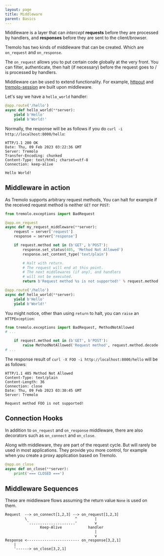 ```yaml
---
layout: page
title: Middleware
parent: Basics
---
```


Middleware is a layer that can *intercept* **requests** before they are processed by handlers, and **responses** before they are sent to the client/browser.

Tremolo has two kinds of middleware that can be created. Which are `on_request` and `on_response`.

The `on_request` allows you to put certain code globally at the very front.
You can filter, authenticate, then halt (if necessary) before the request goes to / is processed by handlers.

Middleware can be used to extend functionality. For example, [httpout](https://github.com/nggit/httpout) and [tremolo-session](https://github.com/nggit/tremolo-session) are built upon middleware.

Let's say we have a `hello_world` handler:

```python
@app.route('/hello')
async def hello_world(**server):
    yield b'Hello'
    yield b'World!'
```

Normally, the response will be as follows if you do `curl -i http://localhost:8000/hello`:

```
HTTP/1.1 200 OK
Date: Thu, 09 Feb 2023 03:22:36 GMT
Server: Tremolo
Transfer-Encoding: chunked
Content-Type: text/html; charset=utf-8
Connection: keep-alive

Hello World!
```

## Middleware in action
As Tremolo supports arbitrary request methods, You can halt for example if the received request method is neither `GET` nor `POST`:
```python
from tremolo.exceptions import BadRequest

@app.on_request
async def my_request_middleware(**server):
    request = server['request']
    response = server['response']

    if request.method not in (b'GET', b'POST'):
        response.set_status(405, 'Method Not Allowed')
        response.set_content_type('text/plain')

        # Halt with return.
        # The request will end at this point.
        # The next middlewares (if any), and handlers
        # will not be executed.
        return b'Request method %s is not supported!' % request.method

@app.route('/hello')
async def hello_world(**server):
    yield b'Hello'
    yield b'World!'
```

You might notice, other than using `return` to halt, you can `raise` an `HTTPException`:

```python
from tremolo.exceptions import BadRequest, MethodNotAllowed
# ...

    if request.method not in (b'GET', b'POST'):
        raise MethodNotAllowed('Request method', request.method.decode(), 'is not supported!')
# ...
```

The response result of `curl -X FOO -i http://localhost:8000/hello` will be as follows:

```
HTTP/1.1 405 Method Not Allowed
Content-Type: text/plain
Content-Length: 36
Connection: close
Date: Thu, 09 Feb 2023 03:30:45 GMT
Server: Tremolo

Request method FOO is not supported!
```

## Connection Hooks
In addition to `on_request` and `on_response` middleware, there are also decorators such as `on_connect` and `on_close`.

Along with middleware, they are part of the request cycle. But will rarely be used in most applications. They provide you more control, for example when you create a proxy application based on Tremolo.

```python
@app.on_close
async def on_close(**server):
    print('=== CLOSED ===')
```

## Middleware Sequences
These are middleware flows assuming the return value `None` is used on them.

```
Request  --> on_connect[1,2,3] --> on_request[1,2,3]
         \                      ^        |
          `.....................'        v
                Keep-Alive            handler
                                         |
                                         v
Response <------------------------ on_response[3,2,1]
    |
    '------> on_close[3,2,1]
```
